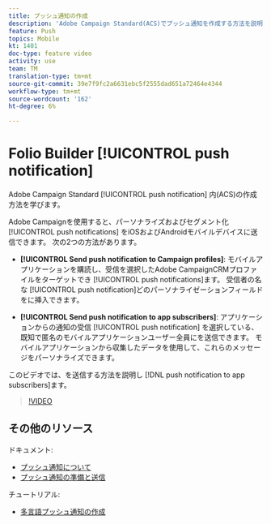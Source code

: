 ```yaml
---
title: プッシュ通知の作成
description: 'Adobe Campaign Standard(ACS)でプッシュ通知を作成する方法を説明します。 '
feature: Push
topics: Mobile
kt: 1401
doc-type: feature video
activity: use
team: TM
translation-type: tm+mt
source-git-commit: 39e7f9fc2a6631ebc5f2555dad651a72464e4344
workflow-type: tm+mt
source-wordcount: '162'
ht-degree: 6%

---
```



# Folio Builder [!UICONTROL push notification]

Adobe Campaign Standard [!UICONTROL push notification] 内(ACS)の作成方法を学びます。

Adobe Campaignを使用すると、パーソナライズおよびセグメント化 [!UICONTROL push notifications] をiOSおよびAndroidモバイルデバイスに送信できます。 次の2つの方法があります。

* **[!UICONTROL Send push notification to Campaign profiles]**: モバイルアプリケーションを購読し、受信を選択したAdobe CampaignCRMプロファイルをターゲットでき [!UICONTROL push notifications]ます。 受信者の名な [!UICONTROL push notification]どのパーソナライゼーションフィールドをに挿入できます。

* **[!UICONTROL Send push notification to app subscribers]**: アプリケーションからの通知の受信 [!UICONTROL push notification] を選択している、既知で匿名のモバイルアプリケーションユーザー全員にを送信できます。 モバイルアプリケーションから収集したデータを使用して、これらのメッセージをパーソナライズできます。

このビデオでは、を送信する方法を説明し [!DNL push notification to app subscribers]ます。

>[!VIDEO](https://video.tv.adobe.com/v/31499?quality=12)

## その他のリソース

ドキュメント:

* [プッシュ通知について](https://docs.adobe.com/content/help/en/campaign-standard/using/communication-channels/push-notifications/about-push-notifications.html)
* [プッシュ通知の準備と送信](https://docs.adobe.com/content/help/en/campaign-standard/using/communication-channels/push-notifications/preparing-and-sending-a-push-notification.html)

チュートリアル:

* [多言語プッシュ通知の作成](/help/communication-channels/mobile/push-notifications/creating-multilingual-push-notifications.md)
